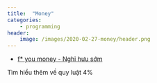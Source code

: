 ```yaml
---
title:  "Money"
categories: 
    - programming 
header:
    image: /images/2020-02-27-money/header.png
---
```


- [f* you money - Nghỉ hưu sớm](https://www.facebook.com/chipiscrazy/posts/2830760387040317)

Tìm hiểu thêm về quy luật 4%
